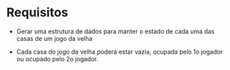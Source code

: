 # Requisitos

* Gerar uma estrutura de dados para manter o estado de cada
uma das casas de um jogo da velha

* Cada casa do jogo da velha poderá estar vazia, ocupada
pelo 1o jogador ou ocupado pelo 2o jogador.
